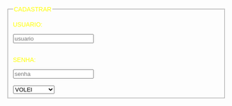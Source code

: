 <html>
  <head>
    <title>primeiro site</title>
  </head>
  <style>
    body{
       background-image:;url("https://www.google.com/imgres?imgurl=https%3A%2F%2Fwww.petz.com.br%2Fblog%2Fwp-content%2Fuploads%2F2022%2F06%2Fquando-o-sapo-canta2.jpg&tbnid=c-OgwUcuRTzQMM&vet=12ahUKEwj3v92PisuCAxW3sZUCHTL2BjAQMygHegQIARB0..i&imgrefurl=https%3A%2F%2Fwww.petz.com.br%2Fblog%2Fanimais-silvestres%2Fo-que-sapo-come%2F&docid=CFiVWpihfs16bM&w=1200&h=630&q=sapo&ved=2ahUKEwj3v92PisuCAxW3sZUCHTL2BjAQMygHegQIARB0");
      color:#FFFF00;
      font-family:arial;
    }
  </style>
  <body>
    <fieldset>
      <legend>CADASTRAR</legend>
      <p>USUARIO:</p><input type="text" placeholder="usuario"><br><br>
      <p>SENHA:</p><input type="password" placeholder="senha"><br><br>
      <select>
        <option>VOLEI</option>
        <option>FUTEBOL</option>
        <option>BASQUETE</option>
      </select>
    </fieldset>
  </body>
</html>
